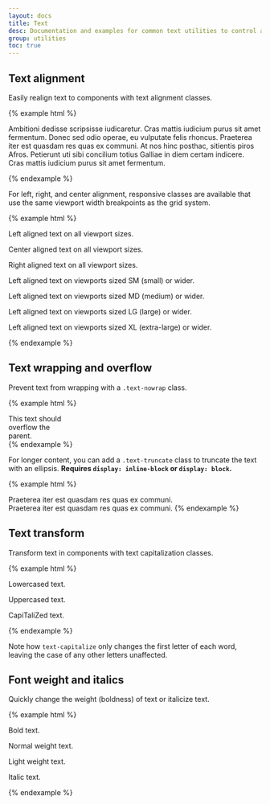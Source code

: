 ```yaml
---
layout: docs
title: Text
desc: Documentation and examples for common text utilities to control alignment, wrapping, weight, and more.
group: utilities
toc: true
---
```


## Text alignment

Easily realign text to components with text alignment classes.

{% example html %}
<p class="text-justify">Ambitioni dedisse scripsisse iudicaretur. Cras mattis iudicium purus sit amet fermentum. Donec sed odio operae, eu vulputate felis rhoncus. Praeterea iter est quasdam res quas ex communi. At nos hinc posthac, sitientis piros Afros. Petierunt uti sibi concilium totius Galliae in diem certam indicere. Cras mattis iudicium purus sit amet fermentum.</p>
{% endexample %}

For left, right, and center alignment, responsive classes are available that use the same viewport width breakpoints as the grid system.

{% example html %}
<p class="text-left">Left aligned text on all viewport sizes.</p>
<p class="text-center">Center aligned text on all viewport sizes.</p>
<p class="text-right">Right aligned text on all viewport sizes.</p>

<p class="text-sm-left">Left aligned text on viewports sized SM (small) or wider.</p>
<p class="text-md-left">Left aligned text on viewports sized MD (medium) or wider.</p>
<p class="text-lg-left">Left aligned text on viewports sized LG (large) or wider.</p>
<p class="text-xl-left">Left aligned text on viewports sized XL (extra-large) or wider.</p>
{% endexample %}

## Text wrapping and overflow

Prevent text from wrapping with a `.text-nowrap` class.

{% example html %}
<div class="text-nowrap bd-highlight" style="width: 8rem;">
  This text should overflow the parent.
</div>
{% endexample %}

For longer content, you can add a `.text-truncate` class to truncate the text with an ellipsis. **Requires `display: inline-block` or `display: block`.**

{% example html %}
<!-- Block level -->
<div class="row">
  <div class="col-2 text-truncate">
    Praeterea iter est quasdam res quas ex communi.
  </div>
</div>

<!-- Inline level -->
<span class="d-inline-block text-truncate" style="max-width: 150px;">
  Praeterea iter est quasdam res quas ex communi.
</span>
{% endexample %}

## Text transform

Transform text in components with text capitalization classes.

{% example html %}
<p class="text-lowercase">Lowercased text.</p>
<p class="text-uppercase">Uppercased text.</p>
<p class="text-capitalize">CapiTaliZed text.</p>
{% endexample %}

Note how `text-capitalize` only changes the first letter of each word, leaving the case of any other letters unaffected.

## Font weight and italics

Quickly change the weight (boldness) of text or italicize text.

{% example html %}
<p class="font-weight-bold">Bold text.</p>
<p class="font-weight-normal">Normal weight text.</p>
<p class="font-weight-light">Light weight text.</p>
<p class="font-italic">Italic text.</p>
{% endexample %}
